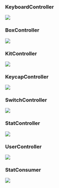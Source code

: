 ### KeyboardController
<img src="https://github.com/tovDmitrij/keyboards/blob/main/docs/svg/controller_keyboard.svg" />

### BoxController
<img src="https://github.com/tovDmitrij/keyboards/blob/main/docs/svg/controller_box.svg" />

### KitController
<img src="https://github.com/tovDmitrij/keyboards/blob/main/docs/svg/controller_kit.svg" />

### KeycapController
<img src="https://github.com/tovDmitrij/keyboards/blob/main/docs/svg/controller_keycap.svg" />

### SwitchController
<img src="https://github.com/tovDmitrij/keyboards/blob/main/docs/svg/controller_switch.svg" />

### StatController
<img src="https://github.com/tovDmitrij/keyboards/blob/main/docs/svg/controller_stat.svg" />

### UserController
<img src="https://github.com/tovDmitrij/keyboards/blob/main/docs/svg/controller_user.svg" />

### StatConsumer
<img src="https://github.com/tovDmitrij/keyboards/blob/main/docs/svg/consumer_stat.svg" />